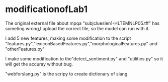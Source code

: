 # modificationofLab1

The original external file about mpqa "subjclueslen1-HLTEMNLP05.tff" has someting wrong,I upload the correct file, so the model can run with it.

I add 5 new features, making some modification to the script "features.py","lexiconBasedFeatures.py","morphologicalFeatures.py"
and "otherFeatures.py"

I make some modification to the"detect_sentiment.py" and "utilities.py" so it will get the accuray without bug.

"webforslang.py" is the scripy to create dictionary of slang.
